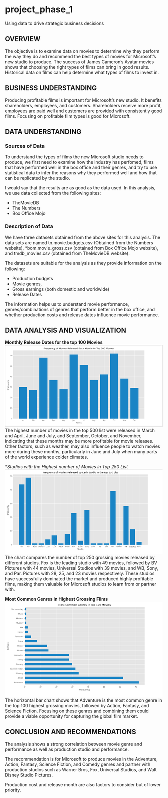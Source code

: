 # project_phase_1
Using data to drive strategic business decisions

## OVERVIEW
The objective is to examine data on movies to determine why they perform the way they do and recommend the best types of movies for Microsoft’s new studio to produce. The success of James Cameron’s Avatar movies shows that choosing the right types of films can bring in good results. Historical data on films can help determine what types of films to invest in.


## BUSINESS UNDERSTANDING
Producing profitable films is important for Microsoft’s new studio. It benefits shareholders, employees, and customers. Shareholders receive more profit, employees are paid well and customers are provided with consistently good films. Focusing on profitable film types is good for Microsoft.


## DATA UNDERSTANDING
### Sources of Data
To understand the types of films the new Microsoft studio needs to produce, we first need to examine how the industry has perfomed, films that have performed well in the box office and their genres, and try to use statistical data to infer the reasons why they performed well and how that can be replicated by the studio.

I would say that the results are as good as the data used. In this analysis, we use data collected from the following sites:

* TheMovieDB
* The Numbers
* Box Office Mojo

### Description of Data
We have three datasets obtained from the above sites for this analysis. The data sets are named tn.movie.budgets.csv (Obtained from the Numbers website), *bom.movie_gross.csv (obtained from Box Office Mojo website), and tmdb_movies.csv (obtained from TheMovieDB website).

The datasets are suitable for the analysis as they provide information on the following:

* Production budgets
* Movie genres,
* Gross earnings (both domestic and worldwide)
* Release Dates

The information helps us to understand movie performance, genres/combinations of genres that perform better in the box office, and whether production costs and release dates influence movie performance.


## DATA ANALYSIS AND VISUALIZATION
**Monthly Release Dates for the top 100 Movies**
 ![Monthly Release Dates for the top 100 Movies](Images/Image1.png)
The highest number of movies in the top 500 list were released in March and April, June and July, and September, October, and November, indicating that these months may be more profitable for movie releases. Other factors, such as weather, may also influence people to watch movies more during these months, particularly in June and July when many parts of the world experience colder climates.


**Studios with the Highest number of Movies in Top 250 List*
 ![Studios with the Highest number of Movies in Top 250 List](Images/Image2.png)
The chart compares the number of top 250 grossing movies released by different studios. Fox is the leading studio with 49 movies, followed by BV Pictures with 44 movies, Universal Studios with 39 movies, and WB, Sony, and Par. Pictures with 28, 25, and 23 movies respectively. These studios have successfully dominated the market and produced highly profitable films, making them valuable for Microsoft studios to learn from or partner with.


**Most Common Genres in Highest Grossing Films**
 ![Most Common Genres in Highest Grossing Films](Images/Image3.png)
The horizontal bar chart shows that Adventure is the most common genre in the top 100 highest grossing movies, followed by Action, Fantasy, and Science Fiction. Focusing on these genres and combining them could provide a viable opportunity for capturing the global film market. 


## CONCLUSION AND RECOMMENDATIONS
The analysis shows a strong correlation between movie genre and performance as well as production studio and performance. 

The recommendation is for Microsoft to produce movies in the Adventure, Action, Fantasy, Science Fiction, and Comedy genres and partner with production studios such as Warner Bros, Fox, Universal Studios, and Walt Disney Studio Pictures. 

Production cost and release month are also factors to consider but of lower priority.
